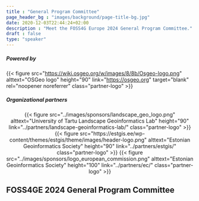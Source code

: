 ```yaml
---
title : "General Program Committee"
page_header_bg : "images/background/page-title-bg.jpg"
date: 2020-12-03T22:44:24+02:00
description : "Meet the FOSS4G Europe 2024 General Program Committee."
draft : false
type: "speaker"
---
```


<style>
  .partner-logo img {
    padding: 10px 20px 10px 20px;
    border: 1px solid #fff;
  }
  .partner-logo img:hover{
    border-color: #ff6600;
  }
</style>

##### Powered by

{{< figure
    src="https://wiki.osgeo.org/w/images/8/8b/Osgeo-logo.png"
    alttext="OSGeo logo"
    height="90"
    link="https://osgeo.org"
    target="blank"
    rel="noopener noreferrer"
    class="partner-logo" >}}

##### Organizational partners
<center>
    {{<
        figure
        src="../images/sponsors/landscape_geo_logo.png"
        alttext="University of Tartu Landscape Geoinformatics Lab"
        height="90"
        link="../partners/landscape-geoinformatics-lab/"
        class="partner-logo"
    >}}
    {{<
        figure
        src="https://estgis.ee/wp-content/themes/estgis/theme/images/header-logo.png"
        alttext="Estonian Geoinformatics Society"
        height="90"
        link="../partners/estgis/"
        class="partner-logo"
    >}}
    {{<
        figure
        src="../images/sponsors/logo_european_commission.png"
        alttext="Estonian Geoinformatics Society"
        height="100"
        link="../partners/ec/"
        class="partner-logo"
    >}}

</center>

## FOSS4GE 2024 General Program Committee
